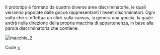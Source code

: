 Il prototipo è formato da quattro diverse aree discriminatorie, le quali verranno popolate dalle gocce rappresentanti i tweet discriminatori. 
Ogni volta che si effettua un click sulla canvas, si genera una goccia, la quale andrà nella direzione della propria macchia di appartenenza, 
in base alla parola discriminatoria che contiene.

![macchie_2](https://user-images.githubusercontent.com/79698172/122682072-534ee380-d1ef-11eb-896b-f9d5bdd08eb5.png)

Code [+](https://editor.p5js.org/Alessia97/full/t8zkACqoa)
